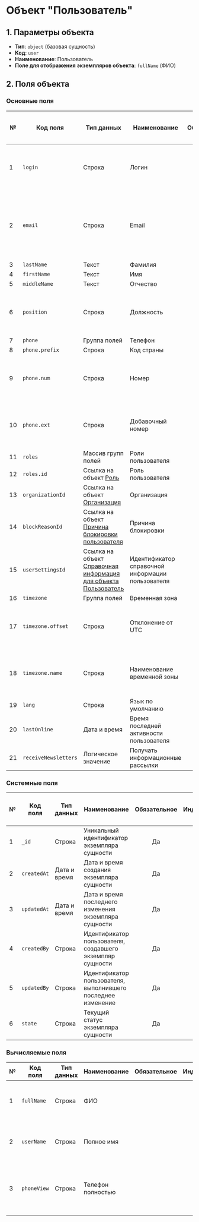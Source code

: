 # Объект "Пользователь"

## 1. Параметры объекта

- **Тип**: `object` (базовая сущность)
- **Код**: `user`
- **Наименование**: Пользователь
- **Поле для отображения экземпляров объекта**: `fullName` (ФИО)

## 2. Поля объекта

### Основные поля

| № | Код поля | Тип данных | Наименование | Обязательное | Индексируемое | Обработка значения поля при сохранении |
|---|----------|------------|----------|:----------------:|:---------------:|---------------------------|
| 1 | `login` | Строка | Логин | Да | Да | Автоматическое удаление пробельного символа в начале и конце значения |
| 2 | `email` | Строка | Email | Да | Да | Автоматическое удаление пробельного символа в начале и конце значения; Приведение к нижнему регистру |
| 3 | `lastName` | Текст | Фамилия | Да |  |  |
| 4 | `firstName` | Текст | Имя | Да |  |  |
| 5 | `middleName` | Текст | Отчество |  |  |  |
| 6 | `position` | Строка | Должность |  |  | Автоматическое удаление пробельного символа в начале и конце значения |
| 7 | `phone` | Группа полей | Телефон |  |  |  |
| 8 | `phone.prefix` | Строка | Код страны |  |  |  |
| 9 | `phone.num` | Строка | Номер |  |  | Автоматическое удаление пробельного символа в начале и конце значения |
| 10 | `phone.ext` | Строка | Добавочный номер |  |  | Автоматическое удаление пробельного символа в начале и конце значения |
| 11 | `roles` | Массив групп полей | Роли пользователя |  |  |  |
| 12 | `roles.id` | Ссылка на объект [Роль](Роль.md) | Роль пользователя |  |  |  |
| 13 | `organizationId` | Ссылка на объект [Организация](Организация.md) | Организация |  | Да |  |
| 14 | `blockReasonId` | Ссылка на объект [Причина блокировки пользователя](Причина_блокировки_пользователя.md) | Причина блокировки |  |  |  |
| 15 | `userSettingsId` | Ссылка на объект [Справочная информация для объекта Пользователь](Справочная_информация_для_объекта_Пользователь.md) | Идентификатор справочной информации пользователя |  |  |  |
| 16 | `timezone` | Группа полей | Временная зона |  |  |  |
| 17 | `timezone.offset` | Строка | Отклонение от UTC | Да |  | Автоматическое удаление пробельного символа в начале и конце значения |
| 18 | `timezone.name` | Строка | Наименование временной зоны | Да |  | Автоматическое удаление пробельного символа в начале и конце значения |
| 19 | `lang` | Строка | Язык по умолчанию |  |  |  |
| 20 | `lastOnline` | Дата и время | Время последней активности пользователя |  |  |  |
| 21 | `receiveNewsletters` | Логическое значение | Получать информационные рассылки |  |  |  |

### Системные поля

| № | Код поля | Тип данных | Наименование | Обязательное | Индексируемое | Обработка значения поля при сохранении |
|---|----------|------------|----------|:----------------:|:---------------:|---------------------------|
| 1 | `_id` | Строка | Уникальный идентификатор экземпляра сущности | Да | Да | Автоматически заполняется системой |
| 2 | `createdAt` | Дата и время | Дата и время создания экземпляра сущности | Да | Да | Автоматически заполняется системой |
| 3 | `updatedAt` | Дата и время | Дата и время последнего изменения экземпляра сущности | Да | Да | Автоматически заполняется системой |
| 4 | `createdBy` | Строка | Идентификатор пользователя, создавшего экземпляр сущности | Да | Да | Автоматически заполняется системой |
| 5 | `updatedBy` | Строка | Идентификатор пользователя, выполнившего последнее изменение | Да | Да | Автоматически заполняется системой |
| 6 | `state` | Строка | Текущий статус экземпляра сущности | Да | Да | Автоматически заполняется системой |

### Вычисляемые поля

| № | Код поля | Тип данных | Наименование | Обязательное | Индексируемое | Обработка значения поля при сохранении |
|---|----------|------------|----------|:----------------:|:---------------:|---------------------------|
| 1 | `fullName` | Строка | ФИО |  |  | Значение вычисляется по формуле: `${object.lastName} ${object.firstName} ${object.middleName ? object.middleName : ''}` |
| 2 | `userName` | Строка | Полное имя |  |  | Значение вычисляется по формуле: `${object.firstName} ${object.middleName ? object.middleName : '' }` |
| 3 | `phoneView` | Строка | Телефон полностью |  |  | Значение вычисляется по формуле: `${object.phone?.prefix} ${object.phone?.num} ${object.phone?.ext ? ('доб. ' + object.phone?.ext) : ''}` |
